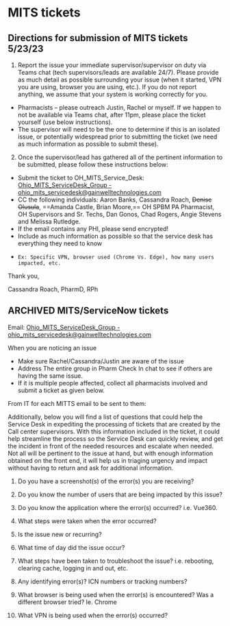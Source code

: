 # MITS tickets

## Directions for submission of MITS tickets 5/23/23

1.	Report the issue your immediate supervisor/supervisor on duty via Teams chat (tech supervisors/leads are available 24/7). Please provide as much detail as possible surrounding your issue (when it started, VPN you are using, browser you are using, etc.). If you do not report anything, we assume that your system is working correctly for you.

- Pharmacists – please outreach Justin, Rachel or myself. If we happen to not be available via Teams chat, after 11pm, please place the ticket yourself (use below instructions).
- The supervisor will need to be the one to determine if this is an isolated issue, or potentially widespread prior to submitting the ticket (we need as much information as possible to submit these).

2.	Once the supervisor/lead has gathered all of the pertinent information to be submitted, please follow these instructions below:
-	Submit the ticket to OH_MITS_Service_Desk: <a href="mailto:ohio_mits_servicedesk@gainwelltechnologies.com">Ohio_MITS_ServiceDesk_Group - ohio_mits_servicedesk@gainwelltechnologies.com</a>
-	CC the following individuals: Aaron Banks, Cassandra Roach, ~~Denise Olusula~~, ==Amanda Castle, Brian Moore,== OH SPBM PA Pharmacist, OH Supervisors and Sr. Techs, Dan Gonos, Chad Rogers, Angie Stevens and Melissa Rutledge.
-	If the email contains any PHI, please send encrypted!
-	Include as much information as possible so that the service desk has everything they need to know
   -	 Ex: Specific VPN, browser used (Chrome Vs. Edge), how many users impacted, etc. 

Thank you,

Cassandra Roach, PharmD, RPh

## ARCHIVED MITS/ServiceNow tickets

Email: <a href="mailto:ohio_mits_servicedesk@gainwelltechnologies.com">Ohio_MITS_ServiceDesk_Group - ohio_mits_servicedesk@gainwelltechnologies.com</a>

When you are noticing an issue

- Make sure Rachel/Cassandra/Justin are aware of the issue
- Address The entire group in Pharm Check In chat to see if others are having the same issue.
- If it is multiple people affected, collect all pharmacists involved and submit a ticket as given below.
 
From IT for each MITTS email to be sent to them:

Additionally, below you will find a list of questions that could help the Service Desk in expediting the processing of tickets that are created by the Call center supervisors.  With this information included in the ticket, it could help streamline the process so the Service Desk can quickly review, and get the incident in front of the needed resources and escalate when needed.  Not all will be pertinent to the issue at hand, but with enough information obtained on the front end, it will help us in triaging urgency and impact without having to return and ask for additional information. 
 
1. Do you have a screenshot(s) of the error(s) you are receiving?

2. Do you know the number of users that are being impacted by this issue?

3. Do you know the application where the error(s) occurred? i.e. Vue360.

4. What steps were taken when the error occurred?

5. Is the issue new or recurring?

6. What time of day did the issue occur? 

7. What steps have been taken to troubleshoot the issue?  i.e. rebooting, clearing cache, logging in and out, etc.

8. Any identifying error(s)? ICN numbers or tracking numbers?

9. What browser is being used when the error(s) is encountered? Was a different browser tried? Ie. Chrome

10. What VPN is being used when the error(s) occurred?
